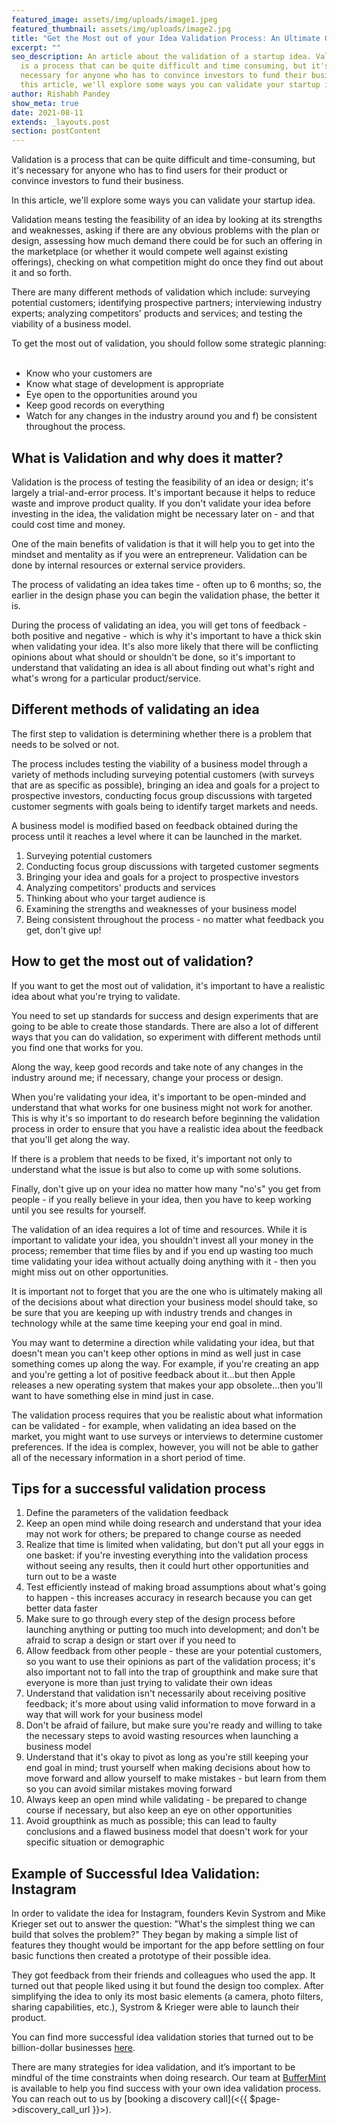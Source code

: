 ```yaml
---
featured_image: assets/img/uploads/image1.jpeg
featured_thumbnail: assets/img/uploads/image2.jpg
title: "Get the Most out of your Idea Validation Process: An Ultimate Guide "
excerpt: ""
seo_description: An article about the validation of a startup idea. Validation
  is a process that can be quite difficult and time consuming, but it's
  necessary for anyone who has to convince investors to fund their business. In
  this article, we'll explore some ways you can validate your startup idea.
author: Rishabh Pandey
show_meta: true
date: 2021-08-11
extends: _layouts.post
section: postContent
---
```

Validation is a process that can be quite difficult and time-consuming, but it's necessary for anyone who has to find users for their product or convince investors to fund their business.

In this article, we'll explore some ways you can validate your startup idea.

Validation means testing the feasibility of an idea by looking at its strengths and weaknesses, asking if there are any obvious problems with the plan or design, assessing how much demand there could be for such an offering in the marketplace (or whether it would compete well against existing offerings), checking on what competition might do once they find out about it and so forth.

There are many different methods of validation which include: surveying potential customers; identifying prospective partners; interviewing industry experts; analyzing competitors' products and services; and testing the viability of a business model.

To get the most out of validation, you should follow some strategic planning:  

* Know who your customers are
* Know what stage of development is appropriate
* Eye open to the opportunities around you
* Keep good records on everything
* Watch for any changes in the industry around you and f) be consistent throughout the process.

## What is Validation and why does it matter?

Validation is the process of testing the feasibility of an idea or design; it's largely a trial-and-error process. It's important because it helps to reduce waste and improve product quality. If you don't validate your idea before investing in the idea, the validation might be necessary later on - and that could cost time and money.

One of the main benefits of validation is that it will help you to get into the mindset and mentality as if you were an entrepreneur. Validation can be done by internal resources or external service providers.

The process of validating an idea takes time - often up to 6 months; so, the earlier in the design phase you can begin the validation phase, the better it is.

During the process of validating an idea, you will get tons of feedback - both positive and negative - which is why it's important to have a thick skin when validating your idea. It's also more likely that there will be conflicting opinions about what should or shouldn't be done, so it's important to understand that validating an idea is all about finding out what's right and what's wrong for a particular product/service.

## Different methods of validating an idea

The first step to validation is determining whether there is a problem that needs to be solved or not.

The process includes testing the viability of a business model through a variety of methods including surveying potential customers (with surveys that are as specific as possible), bringing an idea and goals for a project to prospective investors, conducting focus group discussions with targeted customer segments with goals being to identify target markets and needs.

A business model is modified based on feedback obtained during the process until it reaches a level where it can be launched in the market.

1. Surveying potential customers
2. Conducting focus group discussions with targeted customer segments
3. Bringing your idea and goals for a project to prospective investors
4. Analyzing competitors' products and services
5. Thinking about who your target audience is
6. Examining the strengths and weaknesses of your business model
7. Being consistent throughout the process - no matter what feedback you get, don't give up!

## How to get the most out of validation?

If you want to get the most out of validation, it's important to have a realistic idea about what you're trying to validate.

You need to set up standards for success and design experiments that are going to be able to create those standards. There are also a lot of different ways that you can do validation, so experiment with different methods until you find one that works for you.

Along the way, keep good records and take note of any changes in the industry around me; if necessary, change your process or design.

When you're validating your idea, it's important to be open-minded and understand that what works for one business might not work for another. This is why it's so important to do research before beginning the validation process in order to ensure that you have a realistic idea about the feedback that you'll get along the way.

If there is a problem that needs to be fixed, it's important not only to understand what the issue is but also to come up with some solutions.

Finally, don't give up on your idea no matter how many "no's" you get from people - if you really believe in your idea, then you have to keep working until you see results for yourself.

The validation of an idea requires a lot of time and resources. While it is important to validate your idea, you shouldn't invest all your money in the process; remember that time flies by and if you end up wasting too much time validating your idea without actually doing anything with it - then you might miss out on other opportunities.

It is important not to forget that you are the one who is ultimately making all of the decisions about what direction your business model should take, so be sure that you are keeping up with industry trends and changes in technology while at the same time keeping your end goal in mind.

You may want to determine a direction while validating your idea, but that doesn't mean you can't keep other options in mind as well just in case something comes up along the way. For example, if you're creating an app and you're getting a lot of positive feedback about it...but then Apple releases a new operating system that makes your app obsolete...then you'll want to have something else in mind just in case.

The validation process requires that you be realistic about what information can be validated - for example, when validating an idea based on the market, you might want to use surveys or interviews to determine customer preferences. If the idea is complex, however, you will not be able to gather all of the necessary information in a short period of time.

## Tips for a successful validation process

1. Define the parameters of the validation feedback
2. Keep an open mind while doing research and understand that your idea may not work for others; be prepared to change course as needed
3. Realize that time is limited when validating, but don't put all your eggs in one basket: if you're investing everything into the validation process without seeing any results, then it could hurt other opportunities and turn out to be a waste
4. Test efficiently instead of making broad assumptions about what's going to happen - this increases accuracy in research because you can get better data faster
5. Make sure to go through every step of the design process before launching anything or putting too much into development; and don't be afraid to scrap a design or start over if you need to
6. Allow feedback from other people - these are your potential customers, so you want to use their opinions as part of the validation process; it's also important not to fall into the trap of groupthink and make sure that everyone is more than just trying to validate their own ideas
7. Understand that validation isn't necessarily about receiving positive feedback; it's more about using valid information to move forward in a way that will work for your business model
8. Don't be afraid of failure, but make sure you're ready and willing to take the necessary steps to avoid wasting resources when launching a business model
9. Understand that it's okay to pivot as long as you're still keeping your end goal in mind; trust yourself when making decisions about how to move forward and allow yourself to make mistakes - but learn from them so you can avoid similar mistakes moving forward
10. Always keep an open mind while validating - be prepared to change course if necessary, but also keep an eye on other opportunities
11. Avoid groupthink as much as possible; this can lead to faulty conclusions and a flawed business model that doesn't work for your specific situation or demographic

## Example of Successful Idea Validation: Instagram

In order to validate the idea for Instagram, founders Kevin Systrom and Mike Krieger set out to answer the question: "What's the simplest thing we can build that solves the problem?" They began by making a simple list of features they thought would be important for the app before settling on four basic functions then created a prototype of their possible idea.

They got feedback from their friends and colleagues who used the app. It turned out that people liked using it but found the design too complex. After simplifying the idea to only its most basic elements (a camera, photo filters, sharing capabilities, etc.), Systrom & Krieger were able to launch their product.

You can find more successful idea validation stories that turned out to be billion-dollar businesses [here](https://buffermint.com/articles/6-amazing-startup-stories-of-successful-idea-validation). 

There are many strategies for idea validation, and it’s important to be mindful of the time constraints when doing research. Our team at [BufferMint](https://buffermint.com) is available to help you find success with your own idea validation process. You can reach out to us by [booking a discovery call](<{{ $page->discovery_call_url }}>).